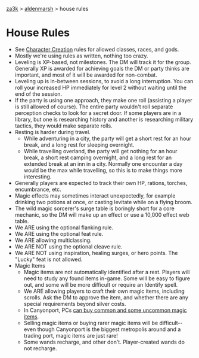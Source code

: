 [za3k](/) > [aldenmarsh](/aldenmarsh) > house rules

# House Rules
- See [Character Creation](build.md) rules for allowed classes, races, and gods.
- Mostly we're using rules as written, nothing too crazy.
- Leveling is XP-based, not milestones. The DM will track it for the group. Generally XP is awarded for achieving goals the DM or party thinks are important, and most of it will be awarded for non-combat.
- Leveling up is in-between sessions, to avoid a long interruption. You can roll your increased HP immediately for level 2 without waiting until the end of the session.
- If the party is using one approach, they make one roll (assisting a player is still allowed of course). The entire party wouldn't roll separate perception checks to look for a secret door. If some players are in a library, but one is researching history and another is researching military tactics, they would make separate rolls.
- Resting is harder during travel.
  - While adventuring in a city, the party will get a short rest for an hour break, and a long rest for sleeping overnight.
  - While travelling overland, the party will get nothing for an hour break, a short rest camping overnight, and a long rest for an extended break at an inn in a city. Normally one encounter a day would be the max while travelling, so this is to make things more interesting.
- Generally players are expected to track their own HP, rations, torches, encumbrance, etc.
- Magic effects may sometimes interact unexpectedly, for example drinking two potions at once, or casting levitate while on a flying broom.
- The wild magic sorcerer's surge table is boringly short for a core mechanic, so the DM will make up an effect or use a 10,000 effect web table.
- We ARE using the optional flanking rule.
- We ARE using the optional feat rule.
- We ARE allowing multiclassing.
- We ARE NOT using the optional cleave rule.
- We ARE NOT using inspiration, healing surges, or hero points. The "Lucky" feat is not allowed.
- Magic Items
  - Magic items are not automatically identified after a rest. Players will need to study any found items in-game. Some will be easy to figure out, and some will be more difficult or require an Identify spell.
  - We ARE allowing players to craft their own magic items, including scrolls. Ask the DM to approve the item, and whether there are any special requirements beyond silver costs.
  - In Canyonport, PCs [can buy common and some uncommon magic items](magic_items.md).
  - Selling magic items or buying rarer magic items will be difficult--even though Canyonport is the biggest metropolis around and a trading port, magic items are just rare!
  - Some wands recharge, and other don't. Player-created wands do not recharge.
